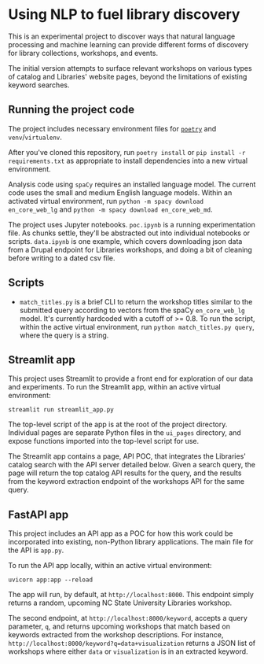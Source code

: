 # Using NLP to fuel library discovery

This is an experimental project to discover ways that natural language processing and machine learning can provide different forms of discovery for library collections, workshops, and events.

The initial version attempts to surface relevant workshops on various types of catalog and Libraries' website pages, beyond the limitations of existing keyword searches.

## Running the project code

The project includes necessary environment files for [`poetry`](https://python-poetry.org/) and `venv`/`virtualenv`.

After you've cloned this repository, run `poetry install` or `pip install -r requirements.txt` as appropriate to install dependencies into a new virtual environment.

Analysis code using `spaCy` requires an installed language model. The current code uses the small and medium English language models. Within an activated virtual environment, run `python -m spacy download en_core_web_lg` and `python -m spacy download en_core_web_md`.

The project uses Jupyter notebooks. `poc.ipynb` is a running experimentation file. As chunks settle, they'll be abstracted out into individual notebooks or scripts. `data.ipynb` is one example, which covers downloading json data from a Drupal endpoint for Libraries workshops, and doing a bit of cleaning before writing to a dated csv file.

## Scripts

- `match_titles.py` is a brief CLI to return the workshop titles similar to the submitted query according to vectors from the spaCy `en_core_web_lg` model. It's currently hardcoded with a cutoff of >= 0.8. To run the script, within the active virtual environment, run `python match_titles.py query`, where the query is a string.

## Streamlit app

This project uses Streamlit to provide a front end for exploration of our data and experiments. To run the Streamlit app, within an active virtual environment:

`streamlit run streamlit_app.py`

The top-level script of the app is at the root of the project directory. Individual pages are separate Python files in the `ui_pages` directory, and expose functions imported into the top-level script for use.

The Streamlit app contains a page, API POC, that integrates the Libraries' catalog search with the API server detailed below. Given a search query, the page will return the top catalog API results for the query, and the results from the keyword extraction endpoint of the workshops API for the same query.

## FastAPI app

This project includes an API app as a POC for how this work could be incorporated into existing, non-Python library applications. The main file for the API is `app.py`.

To run the API app locally, within an active virtual environment:

`uvicorn app:app --reload`

The app will run, by default, at `http://localhost:8000`. This endpoint simply returns a random, upcoming NC State University Libraries workshop.

The second endpoint, at `http://localhost:8000/keyword`, accepts a query parameter, `q`, and returns upcoming workshops that match based on keywords extracted from the workshop descriptions. For instance, `http://localhost:8000/keyword?q=data+visualization` returns a JSON list of workshops where either `data` or `visualization` is in an extracted keyword.

